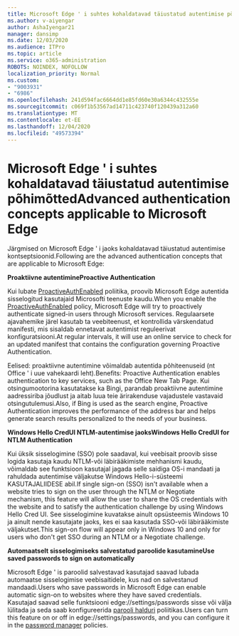 ```yaml
---
title: Microsoft Edge ' i suhtes kohaldatavad täiustatud autentimise põhimõtted
ms.author: v-aiyengar
author: AshaIyengar21
manager: dansimp
ms.date: 12/03/2020
ms.audience: ITPro
ms.topic: article
ms.service: o365-administration
ROBOTS: NOINDEX, NOFOLLOW
localization_priority: Normal
ms.custom:
- "9003931"
- "6986"
ms.openlocfilehash: 241d594fac6664dd1e85fd60e30a6344c432555e
ms.sourcegitcommit: c069f1b53567ad14711c423740f120439a312a60
ms.translationtype: MT
ms.contentlocale: et-EE
ms.lasthandoff: 12/04/2020
ms.locfileid: "49573394"
---
```

# <a name="advanced-authentication-concepts-applicable-to-microsoft-edge"></a><span data-ttu-id="cb8a4-102">Microsoft Edge ' i suhtes kohaldatavad täiustatud autentimise põhimõtted</span><span class="sxs-lookup"><span data-stu-id="cb8a4-102">Advanced authentication concepts applicable to Microsoft Edge</span></span>

<span data-ttu-id="cb8a4-103">Järgmised on Microsoft Edge ' i jaoks kohaldatavad täiustatud autentimise kontseptsioonid.</span><span class="sxs-lookup"><span data-stu-id="cb8a4-103">Following are the advanced authentication concepts that are applicable to Microsoft Edge:</span></span>

<span data-ttu-id="cb8a4-104">**Proaktiivne autentimine**</span><span class="sxs-lookup"><span data-stu-id="cb8a4-104">**Proactive Authentication**</span></span>

<span data-ttu-id="cb8a4-105">Kui lubate [ProactiveAuthEnabled](https://go.microsoft.com/fwlink/?linkid=2134621) poliitika, proovib Microsoft Edge autentida sisselogitud kasutajaid Microsofti teenuste kaudu.</span><span class="sxs-lookup"><span data-stu-id="cb8a4-105">When you enable the [ProactiveAuthEnabled](https://go.microsoft.com/fwlink/?linkid=2134621) policy, Microsoft Edge will try to proactively authenticate signed-in users through Microsoft services.</span></span> <span data-ttu-id="cb8a4-106">Regulaarsete ajavahemike järel kasutab ta veebiteenust, et kontrollida värskendatud manifesti, mis sisaldab ennetavat autentimist reguleerivat konfiguratsiooni.</span><span class="sxs-lookup"><span data-stu-id="cb8a4-106">At regular intervals, it will use an online service to check for an updated manifest that contains the configuration governing Proactive Authentication.</span></span>

<span data-ttu-id="cb8a4-107">Eelised: proaktiivne autentimine võimaldab autentida põhiteenuseid (nt Office ' i uue vahekaardi leht).</span><span class="sxs-lookup"><span data-stu-id="cb8a4-107">Benefits: Proactive Authentication enables authentication to key services, such as the Office New Tab Page.</span></span> <span data-ttu-id="cb8a4-108">Kui otsingumootorina kasutatakse ka Bingi, parandab proaktiivne autentimine aadressiriba jõudlust ja aitab luua teie ärirakenduse vajadustele vastavaid otsingutulemusi.</span><span class="sxs-lookup"><span data-stu-id="cb8a4-108">Also, if Bing is used as the search engine, Proactive Authentication improves the performance of the address bar and helps generate search results personalized to the needs of your business.</span></span>

<span data-ttu-id="cb8a4-109">**Windows Hello CredUI NTLM-autentimise jaoks**</span><span class="sxs-lookup"><span data-stu-id="cb8a4-109">**Windows Hello CredUI for NTLM Authentication**</span></span>

<span data-ttu-id="cb8a4-110">Kui üksik sisselogimine (SSO) pole saadaval, kui veebisait proovib sisse logida kasutaja kaudu NTLM-või läbirääkimiste mehhanismi kaudu, võimaldab see funktsioon kasutajal jagada selle saidiga OS-i mandaati ja rahuldada autentimise väljakutse Windows Hello-i-süsteemi KASUTAJALIIDESE abil.</span><span class="sxs-lookup"><span data-stu-id="cb8a4-110">If single sign-on (SSO) isn't available when a website tries to sign on the user through the NTLM or Negotiate mechanism, this feature will allow the user to share the OS credentials with the website and to satisfy the authentication challenge by using Windows Hello Cred UI.</span></span> <span data-ttu-id="cb8a4-111">See sisselogimine kuvatakse ainult opsüsteemis Windows 10 ja ainult nende kasutajate jaoks, kes ei saa kasutada SSO-või läbirääkimiste väljakutset.</span><span class="sxs-lookup"><span data-stu-id="cb8a4-111">This sign-on flow will appear only in Windows 10 and only for users who don't get SSO during an NTLM or a Negotiate challenge.</span></span>

<span data-ttu-id="cb8a4-112">**Automaatselt sisselogimiseks salvestatud paroolide kasutamine**</span><span class="sxs-lookup"><span data-stu-id="cb8a4-112">**Use saved passwords to sign on automatically**</span></span>

<span data-ttu-id="cb8a4-113">Microsoft Edge ' is paroolid salvestavad kasutajad saavad lubada automaatse sisselogimise veebisaitidele, kus nad on salvestanud mandaadi.</span><span class="sxs-lookup"><span data-stu-id="cb8a4-113">Users who save passwords in Microsoft Edge can enable automatic sign-on to websites where they have saved credentials.</span></span> <span data-ttu-id="cb8a4-114">Kasutajad saavad selle funktsiooni edge://settings/passwords sisse või välja lülitada ja seda saab konfigureerida [parooli halduri](https://go.microsoft.com/fwlink/?linkid=2134622) poliitikas.</span><span class="sxs-lookup"><span data-stu-id="cb8a4-114">Users can turn this feature on or off in edge://settings/passwords, and you can configure it in the [password manager](https://go.microsoft.com/fwlink/?linkid=2134622) policies.</span></span>
